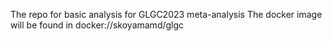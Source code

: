 The repo for basic analysis for GLGC2023 meta-analysis
The docker image will be found in docker://skoyamamd/glgc


